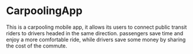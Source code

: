 # CarpoolingApp
This is a carpooling mobile app, it allows its users to connect public transit riders to drivers headed in the same direction. passengers save time and enjoy a more comfortable ride, while drivers save some money by sharing the cost of the commute.
